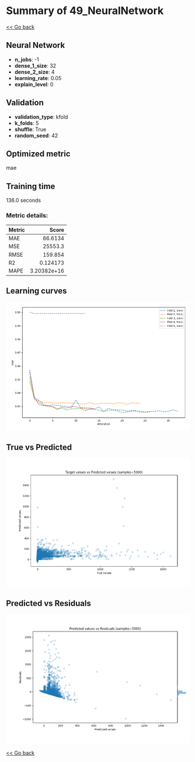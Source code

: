 # Summary of 49_NeuralNetwork

[<< Go back](../README.md)


## Neural Network
- **n_jobs**: -1
- **dense_1_size**: 32
- **dense_2_size**: 4
- **learning_rate**: 0.05
- **explain_level**: 0

## Validation
 - **validation_type**: kfold
 - **k_folds**: 5
 - **shuffle**: True
 - **random_seed**: 42

## Optimized metric
mae

## Training time

136.0 seconds

### Metric details:
| Metric   |           Score |
|:---------|----------------:|
| MAE      |    66.6134      |
| MSE      | 25553.3         |
| RMSE     |   159.854       |
| R2       |     0.124173    |
| MAPE     |     3.20382e+16 |



## Learning curves
![Learning curves](learning_curves.png)
## True vs Predicted

![True vs Predicted](true_vs_predicted.png)


## Predicted vs Residuals

![Predicted vs Residuals](predicted_vs_residuals.png)



[<< Go back](../README.md)
